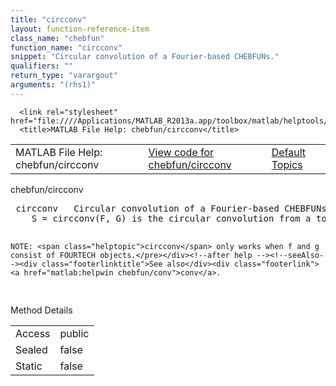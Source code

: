 ```yaml
---
title: "circconv"
layout: function-reference-item
class_name: "chebfun"
function_name: "circconv"
snippet: "Circular convolution of a Fourier-based CHEBFUNs."
qualifiers: ""
return_type: "varargout"
arguments: "(rhs1)"
---
```


<html>
   <head>
      <meta http-equiv="Content-Type" content="text/html; charset=utf-8">
   
      <link rel="stylesheet" href="file:////Applications/MATLAB_R2013a.app/toolbox/matlab/helptools/private/helpwin.css">
      <title>MATLAB File Help: chebfun/circconv</title>
   </head>
   <body>
      <!--Single-page help-->
      <table border="0" cellspacing="0" width="100%">
         <tr class="subheader">
            <td class="headertitle">MATLAB File Help: chebfun/circconv</td>
            <td class="subheader-left"><a href="matlab:edit chebfun/circconv">View code for chebfun/circconv</a></td>
            <td class="subheader-right"><a href="matlab:helpwin">Default Topics</a></td>
         </tr>
      </table>
      <div class="title">chebfun/circconv</div>
      <div class="helptext"><pre><!--helptext --> <span class="helptopic">circconv</span>   Circular convolution of a Fourier-based CHEBFUNs.
    S = <span class="helptopic">circconv</span>(F, G) is the circular convolution from a to b of F and G.
 
    NOTE: <span class="helptopic">circconv</span> only works when f and g consist of FOURTECH objects.</pre></div><!--after help --><!--seeAlso--><div class="footerlinktitle">See also</div><div class="footerlink"> <a href="matlab:helpwin chebfun/conv">conv</a>.
</div>
      <!--Method-->
      <div class="sectiontitle">Method Details</div>
      <table class="class-details">
         <tr>
            <td class="class-detail-label">Access</td>
            <td>public</td>
         </tr>
         <tr>
            <td class="class-detail-label">Sealed</td>
            <td>false</td>
         </tr>
         <tr>
            <td class="class-detail-label">Static</td>
            <td>false</td>
         </tr>
      </table>
   </body>
</html>
